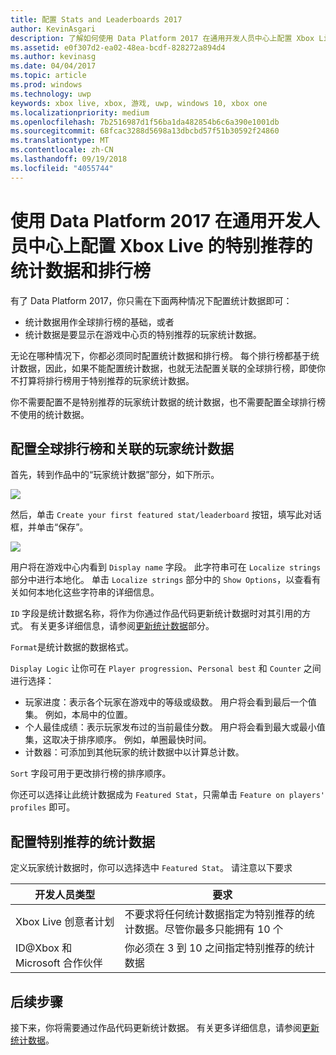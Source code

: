 ```yaml
---
title: 配置 Stats and Leaderboards 2017
author: KevinAsgari
description: 了解如何使用 Data Platform 2017 在通用开发人员中心上配置 Xbox Live 的特别推荐的统计数据和排行榜。
ms.assetid: e0f307d2-ea02-48ea-bcdf-828272a894d4
ms.author: kevinasg
ms.date: 04/04/2017
ms.topic: article
ms.prod: windows
ms.technology: uwp
keywords: xbox live, xbox, 游戏, uwp, windows 10, xbox one
ms.localizationpriority: medium
ms.openlocfilehash: 7b2516987d1f56ba1da482854b6c6a390e1001db
ms.sourcegitcommit: 68fcac3288d5698a13dbcbd57f51b30592f24860
ms.translationtype: MT
ms.contentlocale: zh-CN
ms.lasthandoff: 09/19/2018
ms.locfileid: "4055744"
---
```

# <a name="configuring-featured-stats-or-leaderboards-on-universal-dev-center-with-data-platform-2017"></a>使用 Data Platform 2017 在通用开发人员中心上配置 Xbox Live 的特别推荐的统计数据和排行榜

有了 Data Platform 2017，你只需在下面两种情况下配置统计数据即可：

* 统计数据用作全球排行榜的基础，或者
* 统计数据是要显示在游戏中心页的特别推荐的玩家统计数据。

无论在哪种情况下，你都必须同时配置统计数据和排行榜。 每个排行榜都基于统计数据，因此，如果不能配置统计数据，也就无法配置关联的全球排行榜，即使你不打算将排行榜用于特别推荐的玩家统计数据。

你不需要配置不是特别推荐的玩家统计数据的统计数据，也不需要配置全球排行榜不使用的统计数据。

## <a name="configure-a-global-leaderboard-and-an-associated-player-stat"></a>配置全球排行榜和关联的玩家统计数据

首先，转到作品中的“玩家统计数据”部分，如下所示。

![](../images/omega/dev_center_player_stats_creators.png)

然后，单击 `Create your first featured stat/leaderboard` 按钮，填写此对话框，并单击“保存”。

![](../images/omega/dev_center_player_stats_creators_leaderboard.png)

用户将在游戏中心内看到 `Display name` 字段。  此字符串可在 `Localize strings` 部分中进行本地化。  单击 `Localize strings` 部分中的 `Show Options`，以查看有关如何本地化这些字符串的详细信息。

`ID` 字段是统计数据名称，将作为你通过作品代码更新统计数据时对其引用的方式。   有关更多详细信息，请参阅[更新统计数据](player-stats-updating.md)部分。

`Format`是统计数据的数据格式。

`Display Logic` 让你可在 `Player progression`、`Personal best` 和 `Counter` 之间进行选择：
- 玩家进度：表示各个玩家在游戏中的等级或级数。  用户将会看到最后一个值集。  例如，本局中的位置。
- 个人最佳成绩：表示玩家发布过的当前最佳分数。 用户将会看到最大或最小值集，这取决于排序顺序。  例如，单圈最快时间。
- 计数器：可添加到其他玩家的统计数据中以计算总计数。  

`Sort` 字段可用于更改排行榜的排序顺序。

你还可以选择让此统计数据成为 `Featured Stat`，只需单击 `Feature on players' profiles` 即可。  

## <a name="configure-featured-stats"></a>配置特别推荐的统计数据

定义玩家统计数据时，你可以选择选中 `Featured Stat`。  请注意以下要求

| 开发人员类型 | 要求 |
|----------------|-------------|
| Xbox Live 创意者计划 | 不要求将任何统计数据指定为特别推荐的统计数据。尽管你最多只能拥有 10 个 |
| ID@Xbox 和 Microsoft 合作伙伴 | 你必须在 3 到 10 之间指定特别推荐的统计数据 |

## <a name="next-steps"></a>后续步骤

接下来，你将需要通过作品代码更新统计数据。  有关更多详细信息，请参阅[更新统计数据](player-stats-updating.md)。